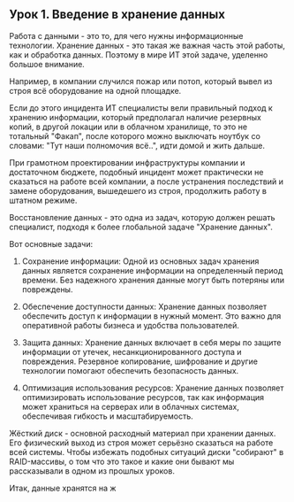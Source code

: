 ## Урок 1. Введение в хранение данных

Работа с данными - это то, для чего нужны информационные технологии. Хранение данных  - это такая же важная часть этой работы, как и обработка данных. Поэтому в мире ИТ этой задаче, уделенно большое внимание.

Например, в компании случился пожар или потоп, который вывел из строя всё оборудование на одной площадке.

Если до этого инцидента ИТ специалисты вели правильный подход к хранению информации, который предполагал наличие резервных копий, в другой локации или в облачном хранилище, то это не тотальный "Факап", после которого можно выключать ноутбук со словами: "Тут наши полномочия всё..", идти домой и жить дальше.

При грамотном проектировании инфраструктуры компании и достаточном бюджете, подобный инцидент может практически не сказаться на работе всей компании, а после устранения последствий и замене оборудования, вышедешего из строя, продолжить работу в штатном режиме.

Восстановление данных - это одна из задач, которую должен решать специалист, подходя к более глобальной задаче "Хранение данных".

Вот основные задачи:

1. Сохранение информации: Одной из основных задач хранения данных является сохранение информации на определенный период времени. Без надежного хранения данные могут быть потеряны или повреждены.

2. Обеспечение доступности данных: Хранение данных позволяет обеспечить доступ к информации в нужный момент. Это важно для оперативной работы бизнеса и удобства пользователей.

3. Защита данных: Хранение данных включает в себя меры по защите информации от утечек, несанкционированного доступа и повреждения. Резервное копирование, шифрование и другие технологии помогают обеспечить безопасность данных.

4. Оптимизация использования ресурсов: Хранение данных позволяет оптимизировать использование ресурсов, так как информация может храниться на серверах или в облачных системах, обеспечивая гибкость и масштабируемость.

Жёсткий диск - основной расходный материал при хранении данных. Его физический выход из строя может серьёзно сказаться на работе всей системы. Чтобы избежать подобных ситуаций диски "собирают" в RAID-массивы, о том что это такое и какие они бывают мы рассказывали в одном из прошлых уроков.

Итак, данные хранятся на ж
